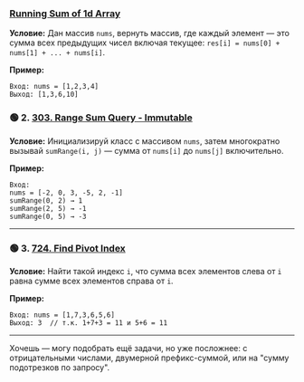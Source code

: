 ### **[Running Sum of 1d Array](https://leetcode.com/problems/running-sum-of-1d-array/)**

**Условие:**
Дан массив `nums`, вернуть массив, где каждый элемент — это сумма всех предыдущих чисел включая текущее:
`res[i] = nums[0] + nums[1] + ... + nums[i]`.

**Пример:**

```
Вход: nums = [1,2,3,4]  
Выход: [1,3,6,10]
```



### 🟢 **2. [303. Range Sum Query - Immutable](https://leetcode.com/problems/range-sum-query-immutable/)**

**Условие:**
Инициализируй класс с массивом `nums`, затем многократно вызывай `sumRange(i, j)` — сумма от `nums[i]` до `nums[j]` включительно.

**Пример:**

```
Вход:
nums = [-2, 0, 3, -5, 2, -1]
sumRange(0, 2) → 1
sumRange(2, 5) → -1
sumRange(0, 5) → -3
```

---

### 🟢 **3. [724. Find Pivot Index](https://leetcode.com/problems/find-pivot-index/)**

**Условие:**
Найти такой индекс `i`, что сумма всех элементов слева от `i` равна сумме всех элементов справа от `i`.

**Пример:**

```
Вход: nums = [1,7,3,6,5,6]  
Выход: 3  // т.к. 1+7+3 = 11 и 5+6 = 11
```

---

Хочешь — могу подобрать ещё задачи, но уже посложнее: с отрицательными числами, двумерной префикс-суммой, или на "сумму подотрезков по запросу".
